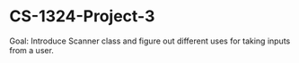 # CS-1324-Project-3

Goal: Introduce Scanner class and figure out different uses for taking inputs from a user.
